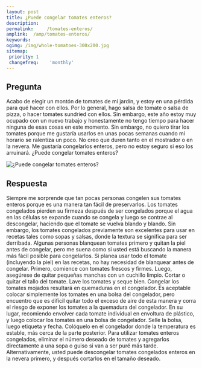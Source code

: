 ```yaml
---
layout: post
title: ¿Puede congelar tomates enteros?  
description: 
permalink:     /tomates-enteros/
amplink:  /amp/tomates-enteros/
keywords: 
ogimg: /img/whole-tomatoes-300x200.jpg
sitemap:
 priority: 1
 changefreq:    'monthly'
---
```




## Pregunta

Acabo de elegir un montón de tomates de mi jardín, y estoy en una pérdida para qué hacer con ellos. Por lo general, hago salsa de tomate o salsa de pizza, o hacer tomates sundried con ellos. Sin embargo, este año estoy muy ocupado con un nuevo trabajo y honestamente no tengo tiempo para hacer ninguna de esas cosas en este momento. Sin embargo, no quiero tirar los tomates porque me gustaría usarlos en unas pocas semanas cuando mi horario se ralentiza un poco. No creo que duren tanto en el mostrador o en la nevera. Me gustaría congelarlos enteros, pero no estoy seguro si eso los arruinará. ¿Puede congelar tomates enteros?


![¿Puede congelar tomates enteros?](https://sepuedecongelar.com/img/whole-tomatoes-300x200.jpg "¿Puede congelar tomates enteros?" )


## Respuesta

Siempre me sorprende que tan pocas personas congelen sus tomates enteros porque es una manera tan fácil de preservarlos. Los tomates congelados pierden su firmeza después de ser congelados porque el agua en las células se expande cuando se congela y luego se contrae al descongelar, haciendo que el tomate se vuelva blando y blando. Sin embargo, los tomates congelados previamente son excelentes para usar en recetas tales como sopas y salsas, donde la textura se significa para ser derribada.
Algunas personas blanquean tomates primero y quitan la piel antes de congelar, pero me suena como si usted está buscando la manera más fácil posible para congelarlos. Si planea usar todo el tomate (incluyendo la piel) en las recetas, no hay necesidad de blanquear antes de congelar. Primero, comience con tomates frescos y firmes. Luego, asegúrese de quitar pequeñas manchas con un cuchillo limpio. Cortar o quitar el tallo del tomate. Lave los tomates y seque bien. Congelar los tomates mojados resultará en quemaduras en el congelador.
Es aceptable colocar simplemente los tomates en una bolsa del congelador, pero encuentro que es difícil quitar todo el exceso de aire de esta manera y corra el riesgo de exponer los tomates a la quemadura del congelador. En su lugar, recomiendo envolver cada tomate individual en envoltura de plástico, y luego colocar los tomates en una bolsa de congelador. Selle la bolsa, luego etiqueta y fecha. Colóquelo en el congelador donde la temperatura es estable, más cerca de la parte posterior.
Para utilizar tomates enteros congelados, eliminar el número deseado de tomates y agregarlos directamente a una sopa o guiso si van a ser puré más tarde. Alternativamente, usted puede descongelar tomates congelados enteros en la nevera primero, y después cortarlos en el tamaño deseado.
